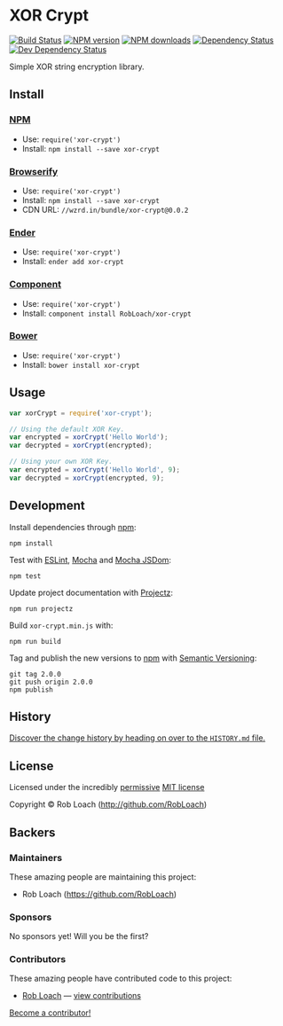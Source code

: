 
<!-- TITLE/ -->

# XOR Crypt

<!-- /TITLE -->


<!-- BADGES/ -->

[![Build Status](https://img.shields.io/travis/RobLoach/xor-crypt/master.svg)](http://travis-ci.org/RobLoach/xor-crypt "Check this project's build status on TravisCI")
[![NPM version](https://img.shields.io/npm/v/xor-crypt.svg)](https://npmjs.org/package/xor-crypt "View this project on NPM")
[![NPM downloads](https://img.shields.io/npm/dm/xor-crypt.svg)](https://npmjs.org/package/xor-crypt "View this project on NPM")
[![Dependency Status](https://img.shields.io/david/RobLoach/xor-crypt.svg)](https://david-dm.org/RobLoach/xor-crypt)
[![Dev Dependency Status](https://img.shields.io/david/dev/RobLoach/xor-crypt.svg)](https://david-dm.org/RobLoach/xor-crypt#info=devDependencies)<br/>


<!-- /BADGES -->


<!-- DESCRIPTION/ -->

Simple XOR string encryption library.

<!-- /DESCRIPTION -->


<!-- INSTALL/ -->

## Install

### [NPM](http://npmjs.org/)
- Use: `require('xor-crypt')`
- Install: `npm install --save xor-crypt`

### [Browserify](http://browserify.org/)
- Use: `require('xor-crypt')`
- Install: `npm install --save xor-crypt`
- CDN URL: `//wzrd.in/bundle/xor-crypt@0.0.2`

### [Ender](http://ender.jit.su/)
- Use: `require('xor-crypt')`
- Install: `ender add xor-crypt`

### [Component](http://github.com/component/component)
- Use: `require('xor-crypt')`
- Install: `component install RobLoach/xor-crypt`

### [Bower](http://bower.io/)
- Use: `require('xor-crypt')`
- Install: `bower install xor-crypt`

<!-- /INSTALL -->


## Usage

``` javascript
var xorCrypt = require('xor-crypt');

// Using the default XOR Key.
var encrypted = xorCrypt('Hello World');
var decrypted = xorCrypt(encrypted);

// Using your own XOR Key.
var encrypted = xorCrypt('Hello World', 9);
var decrypted = xorCrypt(encrypted, 9);
```

## Development

Install dependencies through [npm](http://npmjs.org):

    npm install

Test with [ESLint](http://eslint.org), [Mocha](http://mochajs.org) and [Mocha
JSDom](https://github.com/rstacruz/mocha-jsdom):

    npm test

Update project documentation with [Projectz](https://github.com/bevry/projectz):

    npm run projectz

Build `xor-crypt.min.js` with:

    npm run build

Tag and publish the new versions to [npm](http://npmjs.com) with [Semantic
Versioning](http://semver.org/):

    git tag 2.0.0
    git push origin 2.0.0
    npm publish


<!-- HISTORY/ -->

## History
[Discover the change history by heading on over to the `HISTORY.md` file.](https://github.com/RobLoach/xor-crypt/blob/master/HISTORY.md#files)

<!-- /HISTORY -->


<!-- LICENSE/ -->

## License

Licensed under the incredibly [permissive](http://en.wikipedia.org/wiki/Permissive_free_software_licence) [MIT license](http://opensource.org/licenses/MIT)

Copyright &copy; Rob Loach (http://github.com/RobLoach)

<!-- /LICENSE -->


<!-- BACKERS/ -->

## Backers

### Maintainers

These amazing people are maintaining this project:

- Rob Loach (https://github.com/RobLoach)

### Sponsors

No sponsors yet! Will you be the first?



### Contributors

These amazing people have contributed code to this project:

- [Rob Loach](https://github.com/RobLoach) — [view contributions](https://github.com/RobLoach/xor-crypt/commits?author=RobLoach)

[Become a contributor!](https://github.com/RobLoach/xor-crypt/blob/master/CONTRIBUTING.md#files)

<!-- /BACKERS -->



